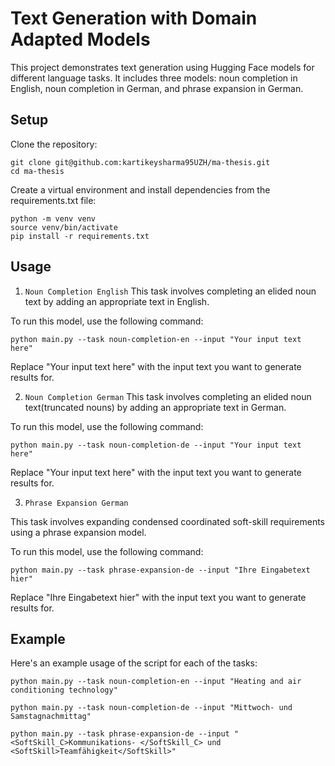 # Text Generation with Domain Adapted Models

This project demonstrates text generation using Hugging Face models for different language tasks. It includes three models: noun completion in English, noun completion in German, and phrase expansion in German.

## Setup

Clone the repository:
   ```
   git clone git@github.com:kartikeysharma95UZH/ma-thesis.git
   cd ma-thesis
   ```

Create a virtual environment and install dependencies from the requirements.txt file:
```
python -m venv venv
source venv/bin/activate
pip install -r requirements.txt
```
## Usage

1. `Noun Completion English`
This task involves completing an elided noun text by adding an appropriate text in English.

To run this model, use the following command:

```
python main.py --task noun-completion-en --input "Your input text here"
```

Replace "Your input text here" with the input text you want to generate results for.

2. `Noun Completion German`
This task involves completing an elided noun text(truncated nouns) by adding an appropriate text in German.

To run this model, use the following command:

```
python main.py --task noun-completion-de --input "Your input text here"
```

Replace "Your input text here" with the input text you want to generate results for.

3. `Phrase Expansion German`

This task involves expanding condensed coordinated soft-skill requirements using a phrase expansion model.

To run this model, use the following command:

```
python main.py --task phrase-expansion-de --input "Ihre Eingabetext hier"
```

Replace "Ihre Eingabetext hier" with the input text you want to generate results for.

## Example

Here's an example usage of the script for each of the tasks:


```
python main.py --task noun-completion-en --input "Heating and air conditioning technology"
```

```
python main.py --task noun-completion-de --input "Mittwoch- und Samstagnachmittag"
```

```
python main.py --task phrase-expansion-de --input "<SoftSkill_C>Kommunikations- </SoftSkill_C> und <SoftSkill>Teamfähigkeit</SoftSkill>"
```
